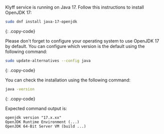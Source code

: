 Klyff service is running on Java 17. Follow this instructions to install OpenJDK 17:

```bash
sudo dnf install java-17-openjdk
```
{: .copy-code}

Please don't forget to configure your operating system to use OpenJDK 17 by default. 
You can configure which version is the default using the following command:

```bash
sudo update-alternatives --config java
```
{: .copy-code}

You can check the installation using the following command:

```bash
java -version
```
{: .copy-code}

Expected command output is:

```text
openjdk version "17.x.xx"
OpenJDK Runtime Environment (...)
OpenJDK 64-Bit Server VM (build ...)
```
